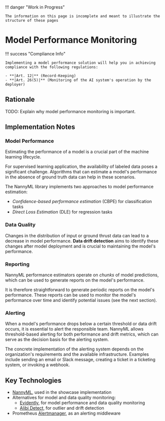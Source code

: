 !!! danger "Work in Progress"

    The information on this page is incomplete and meant to illustrate the structure of these pages

# Model Performance Monitoring

!!! success "Compliance Info"

    Implementing a model performance solution will help you in achieving compliance with the following regulations:

    - **|Art. 12|** (Record-Keeping)
    - **|Art. 26(5)|** (Monitoring of the AI system's operation by the deployer)

## Rationale

TODO: Explain why model performance monitoring is important.

## Implementation Notes

### Model Performance

Estimating the performance of a model is a crucial part of the machine learning lifecycle.

For supervised learning application, the availability of labeled data poses a significant challenge.
Algorithms that can estimate a model's performance in the absence of ground truth data can help in these scenarios.

The NannyML library implements two approaches to model performance estimation:

-   _Confidence-based performance estimation_ (CBPE) for classification tasks
-   _Direct Loss Estimation_ (DLE) for regression tasks

### Data Quality

Changes in the distribution of input or ground thrust data can lead to a decrease in model performance.
**Data drift detection** aims to identify these changes after model deployment and is crucial to maintaining the model's performance.

### Reporting

NannyML performance estimators operate on _chunks_ of model predictions, which can be used to generate reports on the model's performance.

It is therefore straightforward to generate periodic reports on the model's performance.
These reports can be used to monitor the model's performance over time and identify potential issues (see the next section).

### Alerting

When a model's performance drops below a certain threshold or data drift occurs, it is essential to alert the responsible team.
NannyML allows threshold-based alerting for both performance and drift metrics, which can serve as the decision basis for the alerting system.

The concrete implementation of the alerting system depends on the organization's requirements and the available infrastructure.
Examples include sending an email or Slack message, creating a ticket in a ticketing system, or invoking a webhook.

## Key Technologies

-   [NannyML](https://www.nannyml.com/library), used in the showcase implementation
-   Alternatives for model and data quality monitoring:
    -   [Evidently](https://www.evidentlyai.com/evidently-oss), for model performance and data quality monitoring
    -   [Alibi Detect](https://docs.seldon.io/projects/alibi-detect/en/stable/), for outlier and drift detection
-   Prometheus [Alertmanager](https://prometheus.io/docs/alerting/alertmanager/), as an alerting middleware
